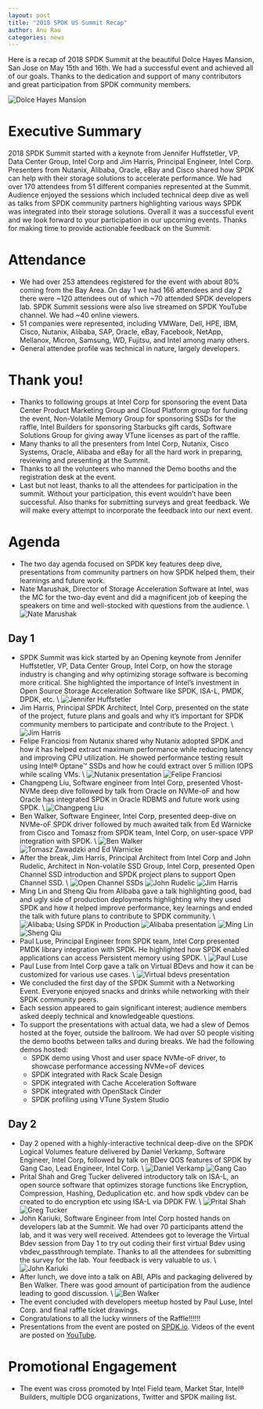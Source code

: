 ```yaml
---
layout: post
title: "2018 SPDK US Summit Recap"
author: Anu Rao
categories: news
---
```


Here is a recap of 2018 SPDK Summit at the beautiful Dolce Hayes Mansion, San Jose
on May 15th and 16th.
We had a successful event and achieved all of our goals.
Thanks to the dedication and support of many contributors and great participation
from SPDK community members.

![Dolce Hayes Mansion](../../../../../img/summit-us-2018/dolce-hayes-mansion.jpg "Dolce Hayes Mansion")

# Executive Summary

2018 SPDK Summit started with a keynote from Jennifer Huffstetler, VP,
Data Center Group, Intel Corp and Jim Harris, Principal Engineer, Intel Corp.
Presenters from Nutanix, Alibaba, Oracle, eBay and Cisco shared how SPDK can help
with their storage solutions to accelerate performance.
We had over 170 attendees from 51 different companies represented at the Summit.
Audience enjoyed the sessions which included technical deep dive as well as talks
from SPDK community partners highlighting various ways SPDK was integrated
into their storage solutions.
Overall it was a successful event and we look forward to your participation in
our upcoming events.
Thanks for making time to provide actionable feedback on the Summit.

# Attendance

- We had over 253 attendees registered for the event with about 80% coming from
  the Bay Area. On day 1 we had 166 attendees and day 2 there were ~120 attendees
  out of which ~70 attended SPDK developers lab. SPDK Summit sessions were also
  live streamed on SPDK YouTube channel. We had ~40 online viewers.
- 51 companies were represented, including VMWare, Dell, HPE, IBM, Cisco, Nutanix,
  Alibaba, SAP, Oracle, eBay, Facebook, NetApp, Mellanox, Micron, Samsung, WD,
  Fujitsu, and Intel among many others.
- General attendee profile was technical in nature, largely developers.

# Thank you!

- Thanks to following groups at Intel Corp for sponsoring the event
  Data Center Product Marketing Group and Cloud Platform group for funding the event,
  Non-Volatile Memory Group for sponsoring SSDs for the raffle,
  Intel Builders for sponsoring Starbucks gift cards,
  Software Solutions Group for giving away VTune licenses as part of the raffle.
- Many thanks to all the presenters from Intel Corp, Nutanix, Cisco Systems, Oracle,
  Alibaba and eBay for all the hard work in preparing, reviewing and presenting
  at the Summit.
- Thanks to all the volunteers who manned the Demo booths and the registration desk
  at the event.
- Last but not least, thanks to all the attendees for participation in the summit.
  Without your participation, this event wouldn’t have been successful.
  Also thanks for submitting surveys and great feedback.
  We will make every attempt to incorporate the feedback into our next event.

# Agenda

- The two day agenda focused on SPDK key features deep dive, presentations from
  community partners on how SPDK helped them, their learnings and future work.
- Nate Marushak, Director of Storage Acceleration Software at Intel, was the MC for the
  two-day event and did a magnificent job of keeping the speakers on time and
  well-stocked with questions from the audience. \\
  ![Nate Marushak](../../../../../img/summit-us-2018/nate-marushak.jpg "Nate Marushak")

## Day 1

- SPDK Summit was kick started by an Opening keynote from Jennifer Huffstetler,
  VP, Data Center Group, Intel Corp, on how the storage industry is changing and
  why optimizing storage software is becoming more critical.
  She highlighted the importance of Intel’s investment in Open Source Storage
  Acceleration Software like SPDK, ISA-L, PMDK, DPDK, etc. \\
  ![Jennifer Huffstetler](../../../../../img/summit-us-2018/jennifer-keynote.jpg "Jennifer Huffstetler")
- Jim Harris, Principal SPDK Architect, Intel Corp, presented on the state of
  the project, future plans and goals and why it’s important for SPDK community
  members to participate and contribute to the Project. \\
  ![Jim Harris](../../../../../img/summit-us-2018/jim-harris-state-of-project.jpg "Jim Harris")
- Felipe Franciosi from Nutanix shared why Nutanix adopted SPDK and how it has
  helped extract maximum performance while reducing latency and improving CPU
  utilization. He showed performance testing result using Intel® Optane™ SSDs
  and how he could extract over 5 million IOPS while scaling VMs. \\
  ![Nutanix presentation](../../../../../img/summit-us-2018/nutanix-presentation.jpg "SPDK and Nutanix AHV")
  ![Felipe Franciosi](../../../../../img/summit-us-2018/nutanix-felipe.jpg "Felipe Franciosi")
- Changpeng Liu, Software engineer from Intel Corp, presented Vhost-NVMe deep dive
  followed by talk from Oracle on NVMe-oF and how Oracle has integrated SPDK in
  Oracle RDBMS and future work using SPDK. \\
  ![Changpeng Liu](../../../../../img/summit-us-2018/changpeng.jpg "Changpeng Liu")
- Ben Walker, Software Engineer, Intel Corp, presented deep-dive on NVMe-oF
  SPDK driver followed by much awaited talk from Ed Warnicke from Cisco and
  Tomasz from SPDK team, Intel Corp, on user-space VPP integration with SPDK. \\
  ![Ben Walker](../../../../../img/summit-us-2018/ben.jpg)
  ![Tomasz Zawadzki and Ed Warnicke](../../../../../img/summit-us-2018/tomasz-ed-vpp.jpg "Tomasz Zawadzki and Ed Warnicke")
- After the break, Jim Harris, Principal Architect from Intel Corp and John Rudelic,
  Architect in Non-volatile SSD Group, Intel Corp, presented Open Channel SSD
  introduction and SPDK project plans to support Open Channel SSD. \\
  ![Open Channel SSDs](../../../../../img/summit-us-2018/open-channel-presentation.jpg "Open Channel SSDs: Extending SPDK's Reach")
  ![John Rudelic](../../../../../img/summit-us-2018/john-rudelic.jpg "John Rudelic")
  ![Jim Harris](../../../../../img/summit-us-2018/jim-harris-open-channel.jpg "Jim Harris")
- Ming Lin and Sheng Qiu from Alibaba gave a talk highlighting good, bad and ugly
  side of production deployments highlighting why they used SPDK and how it helped
  improve performance, key learnings and ended the talk with future plans
  to contribute to SPDK community. \\
  ![Alibaba; Using SPDK in Production](../../../../../img/summit-us-2018/alibaba-presentation-title.jpg "Alibaba: Using SPDK in Production")
  ![Alibaba presentation](../../../../../img/summit-us-2018/alibaba-presentation-slide.jpg "Alibaba presentation")
  ![Ming Lin](../../../../../img/summit-us-2018/alibaba3.jpg "Ming Lin")
  ![Sheng Qiu](../../../../../img/summit-us-2018/alibaba4.jpg "Sheng Qiu")
- Paul Luse, Principal Engineer from SPDK team, Intel Corp presented PMDK library
  integration with SPDK. He highlighted how SPDK enabled applications can access
  Persistent memory using SPDK. \\
  ![Paul Luse](../../../../../img/summit-us-2018/paul-luse-pmdk.jpg "Paul Luse")
- Paul Luse from Intel Corp gave a talk on
  Virtual BDevs and how it can be customized for various use cases. \\
  ![Virtual bdevs presentation](../../../../../img/summit-us-2018/virtual-bdevs-presentation.jpg "Virtual bdevs presentation")
- We concluded the first day of the SPDK Summit with a Networking Event.
  Everyone enjoyed snacks and drinks while networking with their SPDK community peers.
- Each session appeared to gain significant interest; audience members asked deeply
  technical and knowledgeable questions.
- To support the presentations with actual data, we had a slew of Demos hosted at
  the foyer, outside the ballroom. We had over 50 people visiting the demo booths
  between talks and during breaks. We had the following demos hosted:
  - SPDK demo using Vhost and user space NVMe-oF driver, to showcase performance
    accessing NVMe=oF devices
  - SPDK integrated with Rack Scale Design
  - SPDK integrated with Cache Acceleration Software
  - SPDK integrated with OpenStack Cinder
  - SPDK profiling using VTune System Studio

## Day 2

- Day 2 opened with a highly-interactive technical deep-dive on the SPDK
  Logical Volumes feature delivered by Daniel Verkamp, Software Engineer,
  Intel Corp, followed by talk on BDev QOS features of SPDK by Gang Cao,
  Lead Engineer, Intel Corp. \\
  ![Daniel Verkamp](../../../../../img/summit-us-2018/daniel-logical-volumes.jpg "Daniel Verkamp")
  ![Gang Cao](../../../../../img/summit-us-2018/gang-bdev-qos.jpg "Gang Cao")
- Prital Shah and Greg Tucker delivered introductory talk on ISA-L, an open source
  software that optimizes storage functions like Encryption, Compression, Hashing,
  Deduplication etc. and how spdk vbdev can be created to do encryption etc using
  ISA-L via DPDK FW. \\
  ![Prital Shah](../../../../../img/summit-us-2018/prital-isa-l.jpg "Prital Shah")
  ![Greg Tucker](../../../../../img/summit-us-2018/greg-isa-l.jpg "Greg Tucker")
- John Kariuki, Software Engineer from Intel Corp hosted hands on developers lab
  at the Summit. We had over 70 participants attend the lab, and it was very well
  received. Attendees got to leverage the Virtual Bdev session from Day 1 to try out
  coding their first virtual Bdev using vbdev_passthrough template. Thanks to all
  the attendees for submitting the survey for the lab. Your feedback is very
  valuable to us. \\
  ![John Kariuki](../../../../../img/summit-us-2018/john-kariuki-lab.jpg "John Kariuki")
- After lunch, we dove into a talk on ABI, APIs and packaging delivered by Ben Walker.
  There was good amount of participation from the audience leading to good discussion. \\
  ![Ben Walker](../../../../../img/summit-us-2018/ben-api.jpg "Ben Walker")
- The event concluded with developers meetup hosted by Paul Luse, Intel Corp. and
  final raffle ticket drawings.
- Congratulations to all the lucky winners of the Raffle!!!!!!
- Presentations from the event are posted on [SPDK.io](../../../../../summit/us/2018/).
  Videos of the event are posted on [YouTube](https://www.youtube.com/channel/UCBJymdv0AXCcnbLtEw7jvBQ/videos).

# Promotional Engagement

- The event was cross promoted by Intel Field team, Market Star, Intel® Builders,
  multiple DCG organizations, Twitter and SPDK mailing list.
